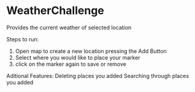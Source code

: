 # WeatherChallenge
Provides the current weather of selected location

Steps to run:
1) Open map to create a new location pressing the Add Button
2) Select where you would like to place your marker
3) click on the marker again to save or remove

Aditional Features:
Deleting places you added
Searching through places you added
